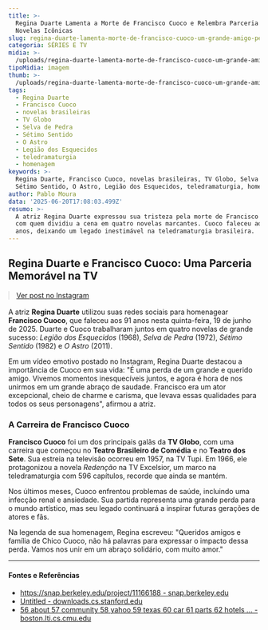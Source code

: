 ```yaml
---
title: >-
  Regina Duarte Lamenta a Morte de Francisco Cuoco e Relembra Parceria em
  Novelas Icônicas
slug: regina-duarte-lamenta-morte-de-francisco-cuoco-um-grande-amigo-pessoa-boa
categoria: SÉRIES E TV
midia: >-
  /uploads/regina-duarte-lamenta-morte-de-francisco-cuoco-um-grande-amigo-pessoa-boa-thumb.png
tipoMidia: imagem
thumb: >-
  /uploads/regina-duarte-lamenta-morte-de-francisco-cuoco-um-grande-amigo-pessoa-boa-thumb.png
tags:
  - Regina Duarte
  - Francisco Cuoco
  - novelas brasileiras
  - TV Globo
  - Selva de Pedra
  - Sétimo Sentido
  - O Astro
  - Legião dos Esquecidos
  - teledramaturgia
  - homenagem
keywords: >-
  Regina Duarte, Francisco Cuoco, novelas brasileiras, TV Globo, Selva de Pedra,
  Sétimo Sentido, O Astro, Legião dos Esquecidos, teledramaturgia, homenagem
author: Pablo Moura
data: '2025-06-20T17:08:03.499Z'
resumo: >-
  A atriz Regina Duarte expressou sua tristeza pela morte de Francisco Cuoco,
  com quem dividiu a cena em quatro novelas marcantes. Cuoco faleceu aos 91
  anos, deixando um legado inestimável na teledramaturgia brasileira.
---
```


## Regina Duarte e Francisco Cuoco: Uma Parceria Memorável na TV

<blockquote class="instagram-media" data-instgrm-permalink="https://www.instagram.com/reel/DLGZ8rzOZFr/" data-instgrm-version="14" style="width:100%; max-width:540px; margin:1rem auto;"><a href="https://www.instagram.com/reel/DLGZ8rzOZFr/">Ver post no Instagram</a></blockquote>

A atriz **Regina Duarte** utilizou suas redes sociais para homenagear **Francisco Cuoco**, que faleceu aos 91 anos nesta quinta-feira, 19 de junho de 2025. Duarte e Cuoco trabalharam juntos em quatro novelas de grande sucesso: *Legião dos Esquecidos* (1968), *Selva de Pedra* (1972), *Sétimo Sentido* (1982) e *O Astro* (2011).

Em um vídeo emotivo postado no Instagram, Regina Duarte destacou a importância de Cuoco em sua vida: "É uma perda de um grande e querido amigo. Vivemos momentos inesquecíveis juntos, e agora é hora de nos unirmos em um grande abraço de saudade. Francisco era um ator excepcional, cheio de charme e carisma, que levava essas qualidades para todos os seus personagens", afirmou a atriz.

### A Carreira de Francisco Cuoco

**Francisco Cuoco** foi um dos principais galãs da **TV Globo**, com uma carreira que começou no **Teatro Brasileiro de Comédia** e no **Teatro dos Sete**. Sua estreia na televisão ocorreu em 1957, na TV Tupi. Em 1966, ele protagonizou a novela *Redenção* na TV Excelsior, um marco na teledramaturgia com 596 capítulos, recorde que ainda se mantém.

Nos últimos meses, Cuoco enfrentou problemas de saúde, incluindo uma infecção renal e ansiedade. Sua partida representa uma grande perda para o mundo artístico, mas seu legado continuará a inspirar futuras gerações de atores e fãs.

Na legenda de sua homenagem, Regina escreveu: "Queridos amigos e família de Chico Cuoco, não há palavras para expressar o impacto dessa perda. Vamos nos unir em um abraço solidário, com muito amor."

---

#### Fontes e Referências

- [https://snap.berkeley.edu/project/11166188 - snap.berkeley.edu](https://snap.berkeley.edu/project/11166188)
- [Untitled - downloads.cs.stanford.edu](http://downloads.cs.stanford.edu/nlp/data/jiwei/data/vocab_wiki.txt)
- [56 about 57 community 58 yahoo 59 texas 60 car 61 parts 62 hotels ... - boston.lti.cs.cmu.edu](https://boston.lti.cs.cmu.edu/appendices/WSDM2018-ConvKNRM/K-NRM/bing/vocab)
